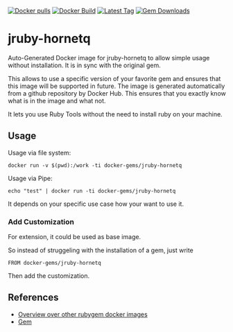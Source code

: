 [![Docker pulls](https://img.shields.io/docker/pulls/rubygem/jruby-hornetq.svg)](https://hub.docker.com/r/rubygem/jruby-hornetq/)
[![Docker Build](https://img.shields.io/docker/automated/rubygem/jruby-hornetq.svg)](https://hub.docker.com/r/rubygem/jruby-hornetq/)
[![Latest Tag](https://img.shields.io/github/tag/docker-rubygem/jruby-hornetq.svg)](https://hub.docker.com/r/rubygem/jruby-hornetq/)
[![Gem Downloads](https://img.shields.io/gem/dt/jruby-hornetq.svg)](https://rubygems.org/gems/jruby-hornetq/)
# jruby-hornetq

Auto-Generated Docker image for jruby-hornetq to allow simple usage without installation.
It is in sync with the original gem.

This allows to use a specific version of your favorite gem and ensures that this image will be supported in future.
The image is generated automatically from a github repository by Docker Hub.
This ensures that you exactly know what is in the image and what not.

It lets you use Ruby Tools without the need to install ruby on your machine.

## Usage

Usage via file system:

`docker run -v $(pwd):/work -ti docker-gems/jruby-hornetq`

Usage via Pipe:

`echo "test" | docker run -ti docker-gems/jruby-hornetq`

It depends on your specific use case how your want to use it.

### Add Customization

For extension, it could be used as base image.

So instead of struggeling with the installation of a gem, just write

`FROM docker-gems/jruby-hornetq`

Then add the customization.

## References

 - [Overview over other rubygem docker images](https://github.com/thinkbot/docker-rubygem)
 - [Gem](https://rubygems.org/gems/jruby-hornetq/)
